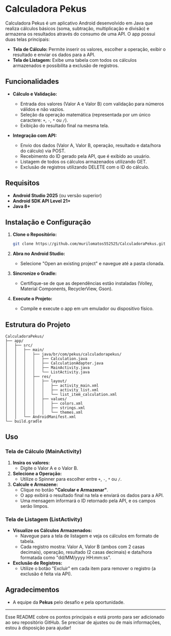 
# Calculadora Pekus

Calculadora Pekus é um aplicativo Android desenvolvido em Java que realiza cálculos básicos (soma, subtração, multiplicação e divisão) e armazena os resultados através do consumo de uma API. O app possui duas telas principais:  
- **Tela de Cálculo:** Permite inserir os valores, escolher a operação, exibir o resultado e enviar os dados para a API.  
- **Tela de Listagem:** Exibe uma tabela com todos os cálculos armazenados e possibilita a exclusão de registros.

## Funcionalidades

- **Cálculo e Validação:**  
  - Entrada dos valores (Valor A e Valor B) com validação para números válidos e não vazios.
  - Seleção da operação matemática (representada por um único caractere: `+`, `-`, `*` ou `/`).
  - Exibição do resultado final na mesma tela.
  
- **Integração com API:**  
  - Envio dos dados (Valor A, Valor B, operação, resultado e data/hora do cálculo) via POST.
  - Recebimento do ID gerado pela API, que é exibido ao usuário.
  - Listagem de todos os cálculos armazenados utilizando GET.
  - Exclusão de registros utilizando DELETE com o ID do cálculo.


## Requisitos

- **Android Studio 2025** (ou versão superior)
- **Android SDK API Level 21+**
- **Java 8+**

## Instalação e Configuração

1. **Clone o Repositório:**

   ```bash
   git clone https://github.com/murilomatos552525/CalculadoraPekus.git
   ```

2. **Abra no Android Studio:**
   - Selecione "Open an existing project" e navegue até a pasta clonada.

3. **Sincronize o Gradle:**
   - Certifique-se de que as dependências estão instaladas (Volley, Material Components, RecyclerView, Gson).

4. **Execute o Projeto:**
   - Compile e execute o app em um emulador ou dispositivo físico.

## Estrutura do Projeto

```
CalculadoraPekus/
├── app/
│   ├── src/
│   │   ├── main/
│   │   │   ├── java/br/com/pekus/calculadorapekus/
│   │   │   │   ├── Calculation.java
│   │   │   │   ├── CalculationAdapter.java
│   │   │   │   ├── MainActivity.java
│   │   │   │   └── ListActivity.java
│   │   │   ├── res/
│   │   │   │   ├── layout/
│   │   │   │   │   ├── activity_main.xml
│   │   │   │   │   ├── activity_list.xml
│   │   │   │   │   └── list_item_calculation.xml
│   │   │   │   ├── values/
│   │   │   │   │   ├── colors.xml
│   │   │   │   │   ├── strings.xml
│   │   │   │   │   └── themes.xml
│   │   └── AndroidManifest.xml
└── build.gradle
```

## Uso

### Tela de Cálculo (MainActivity)
1. **Insira os valores:**  
   - Digite o Valor A e o Valor B.
2. **Selecione a Operação:**  
   - Utilize o Spinner para escolher entre `+`, `-`, `*` ou `/`.
3. **Calcule e Armazene:**  
   - Clique no botão **"Calcular e Armazenar"**.
   - O app exibirá o resultado final na tela e enviará os dados para a API.
   - Uma mensagem informará o ID retornado pela API, e os campos serão limpos.

   
### Tela de Listagem (ListActivity)
- **Visualize os Cálculos Armazenados:**  
  - Navegue para a tela de listagem e veja os cálculos em formato de tabela.
  - Cada registro mostra: Valor A, Valor B (ambos com 2 casas decimais), operação, resultado (2 casas decimais) e data/hora formatada como "dd/MM/yyyy HH:mm:ss".
- **Exclusão de Registros:**  
  - Utilize o botão "Excluir" em cada item para remover o registro (a exclusão é feita via API).

## Agradecimentos

- A equipe da **Pekus** pelo desafio e pela oportunidade.

---

Esse README cobre os pontos principais e está pronto para ser adicionado ao seu repositório GitHub. Se precisar de ajustes ou de mais informações, estou à disposição para ajudar!

